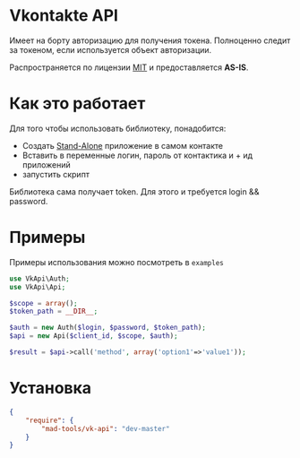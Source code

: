 Vkontakte API
=============

Имеет на борту авторизацию для получения токена.
Полноценно следит за токеном, если используется объект авторизации.

Распространяется по лицензии [MIT](http://opensource.org/licenses/MIT) и предоставляется **AS-IS**.

Как это работает
================

Для  того чтобы использовать библиотеку, понадобится:

- Создать [Stand-Alone](http://vk.com/editapp?act=create) приложение в самом контакте
- Вставить в переменные логин, пароль от контактика и + ид приложений
- запустить скрипт

Библиотека сама получает token. Для этого и требуется login && password.

Примеры
=======

Примеры использования можно посмотреть в ``` examples ```


```php
use VkApi\Auth;
use VkApi\Api;

$scope = array();
$token_path = __DIR__;

$auth = new Auth($login, $password, $token_path);
$api = new Api($client_id, $scope, $auth);

$result = $api->call('method', array('option1'=>'value1'));

```

Установка
=========

```json
{
    "require": {
        "mad-tools/vk-api": "dev-master"
    }
}
```
